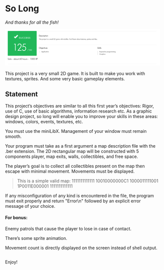 # So Long

*And thanks for all the fish!*

![125/100 score](./solong_success.png)

This project is a very small 2D game. It is built to make you work with textures, sprites. And some very basic gameplay elements.

## Statement

This project’s objectives are similar to all this first year’s objectives: Rigor, use of C, use of basic algorithms, information research etc.
As a graphic design project, so long will enable you to improve your skills in these areas: windows, colors, events, textures, etc.

You must use the miniLibX. Management of your window must remain smooth.

Your program must take as a first argument a map description file with the .ber extension. 
The 2D rectangular map will be constructed with 5 components player, map exits, walls, collectibles, and free space.

The player’s goal is to collect all collectibles present on the map then escape with minimal movement. Movements must be displayed. 

> This is a simple valid map:
1111111111111
10010000000C1
1000011111001
1P0011E000001
1111111111111

If any misconfiguration of any kind is encountered in the file, the program must exit properly and return "Error\n" followed by an explicit error message of your choice.

#### For bonus:

Enemy patrols that cause the player to lose in case of contact.

There’s some sprite animation.

Movement count is directly displayed on the screen instead of shell output.


##

Enjoy!
